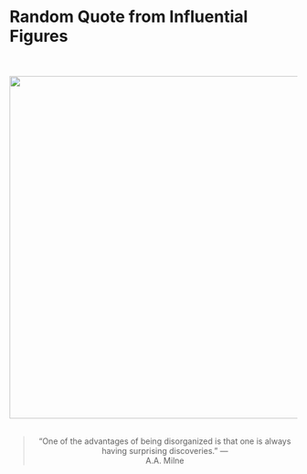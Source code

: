 # Random Quote from Influential Figures

<div align="center">
  <br>
  <br>
  <a href="https://en.wikipedia.org/wiki/A._A._Milne" title="A. A. Milne - Wikipedia"><img src="https://upload.wikimedia.org/wikipedia/commons/thumb/e/e2/Milne-Shadowland-1922.jpg/220px-Milne-Shadowland-1922.jpg" width="600px"></a>
  <br>
  <br>
  <blockquote>&ldquo;One of the advantages of being disorganized is that one is always having surprising discoveries.&rdquo; &mdash; <footer>A.A. Milne</footer></blockquote>
</div>
  